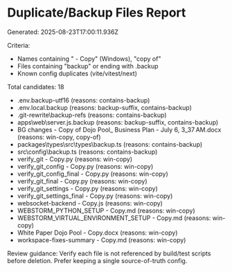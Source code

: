 # Duplicate/Backup Files Report

Generated: 2025-08-23T17:00:11.936Z

Criteria:

- Names containing " - Copy" (Windows), "copy of"
- Files containing "backup" or ending with .backup
- Known config duplicates (vite/vitest/next)

Total candidates: 18

- .env.backup-utf16 (reasons: contains-backup)
- .env.local.backup (reasons: backup-suffix, contains-backup)
- .git-rewrite\backup-refs (reasons: contains-backup)
- apps\web\server.js.backup (reasons: backup-suffix, contains-backup)
- BG changes - Copy of Dojo Pool\_ Business Plan - July 6, 3_37 AM.docx (reasons: win-copy, copy-of)
- packages\types\src\types\backup.ts (reasons: contains-backup)
- src\config\backup.ts (reasons: contains-backup)
- verify_git - Copy.py (reasons: win-copy)
- verify_git_config - Copy.py (reasons: win-copy)
- verify_git_config_final - Copy.py (reasons: win-copy)
- verify_git_final - Copy.py (reasons: win-copy)
- verify_git_settings - Copy.py (reasons: win-copy)
- verify_git_settings_final - Copy.py (reasons: win-copy)
- websocket-backend - Copy.js (reasons: win-copy)
- WEBSTORM_PYTHON_SETUP - Copy.md (reasons: win-copy)
- WEBSTORM_VIRTUAL_ENVIRONMENT_SETUP - Copy.md (reasons: win-copy)
- White Paper Dojo Pool - Copy.docx (reasons: win-copy)
- workspace-fixes-summary - Copy.md (reasons: win-copy)

Review guidance: Verify each file is not referenced by build/test scripts before deletion. Prefer keeping a single source-of-truth config.
